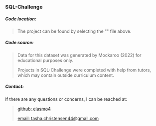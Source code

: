 <h3>SQL-Challenge</h3>
<h5>Code location:</h5>

> The project can be found by selecting the "" file above.
> 

<h5>Code source:</h5>

> Data for this dataset was generated by Mockaroo (2022) for educational purposes only.
> 
> Projects in SQL-Challenge were completed with help from tutors, which may contain outside curriculum content.

<h5>Contact:</h5>

If there are any questions or concerns, I can be reached at:
> [github: elasmo4](https://github.com/elasmo4)
>
> [email: tasha.christensen44@gmail.com](mailto:tasha.christensen44@gmail.com)
>
